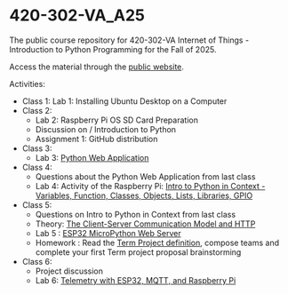 # 420-302-VA_A25
The public course repository for 420-302-VA Internet of Things - Introduction to Python Programming for the Fall of 2025.

Access the material through the [public website](https://paquettm.github.io/420-302-VA_A25).

Activities:
- Class 1: Lab 1: Installing Ubuntu Desktop on a Computer
- Class 2:
    - Lab 2: Raspberry Pi OS SD Card Preparation
    - Discussion on / Introduction to Python
    - Assignment 1: GitHub distribution
- Class 3:
    - Lab 3: [Python Web Application](https://github.com/paquettm/todo-python-flask-app)
- Class 4:
    - Questions about the Python Web Application from last class
    - Lab 4: Activity of the Raspberry Pi: [Intro to Python in Context - Variables, Function, Classes, Objects, Lists, Libraries, GPIO](https://github.com/paquettm/Python_GPIO_Binary_Counter)
- Class 5:
    - Questions on Intro to Python in Context from last class
    - Theory: [The Client-Server Communication Model and HTTP](THEORY/Client-Server_and_HTTP.md)
    - Lab 5 : [ESP32 MicroPython Web Server](LABS/LAB5_ESP32_MicroPython_Web_Server.md)
    - Homework : Read the [Term Project definition](Term_Project.md), compose teams and complete your first Term project proposal brainstorming
- Class 6:
    - Project discussion
    - Lab 6: [Telemetry with ESP32, MQTT, and Raspberry Pi](LABS/LAB6_Telemetry_with_ESP32_MQTT_and_Raspberry_Pi.md)